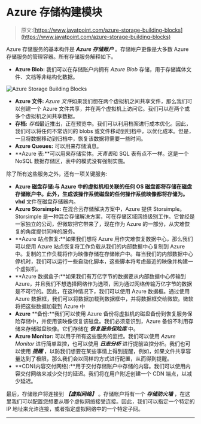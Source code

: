 # Azure 存储构建模块

> 原文:[https://www.javatpoint.com/azure-storage-building-blocks](https://www.javatpoint.com/azure-storage-building-blocks)

Azure 存储服务的基本构件是 ***Azure 存储账户*** 。存储帐户更像是大多数 Azure 存储服务的管理容器。所有存储服务解释如下。

*   **Azure Blob:** 我们可以在存储账户内拥有 *Azure Blob* 存储，用于存储媒体文件、文档等非结构化数据。

![Azure Storage Building Blocks](../Images/81398b552962cac7d28d056e962ebfae.png)

*   **Azure 文件:** *Azure 文件*如果我们想在两个虚拟机之间共享文件，那么我们可以创建一个 Azure 文件共享，并在两个虚拟机上访问它。我们可以在两个或多个虚拟机之间共享数据。
*   **存档:** *存档*最近推出，正在预览中。我们可以利用档案进行成本优化。因此，我们可以将任何不常访问的 blobs 或文件移动到归档中，以优化成本。但是，一旦将数据移动到归档中，恢复该数据将需要一些时间。
*   **Azure Queues:** 可以用来存储消息。
*   **Azure 表:**可以用来存储实体。*天青表*和 SQL 表有点不一样。这是一个 NoSQL 数据存储区，表中的模式没有强制实施。

除了所有这些服务之外，还有一项关键服务:

*   **Azure 磁盘存储:**与 Azure 中的虚拟机相关联的任何 OS 磁盘都将存储在磁盘存储帐户中。此外，生成该操作系统磁盘的任何操作系统映像都将存储为**。vhd** 文件在磁盘存储器内。
*   **Azure Storsimple:** 在混合云存储解决方案中，Azure 提供 Storsimple。Storsimple 是一种混合存储解决方案，可在存储区域网络级别工作。它曾经是一家独立的公司，但微软把它带来了，现在作为 Azure 的一部分，从灾难恢复的角度提供同样的服务。
*   **Azure 站点恢复:**如果我们想将 Azure 用作灾难恢复数据中心，那么我们可以使用 Azure 站点恢复将工作负载从我们的内部数据中心复制到 Azure 中。复制的工作负载将作为映像存储在存储帐户中。每当我们的内部数据中心停机时，我们可以运行一些自动化脚本，这些脚本将考虑最近的映像并构建一个虚拟机。
*   **Azure 数据盒子:**如果我们有万亿字节的数据要从内部数据中心传输到 Azure，并且我们不想选择网络作为选项，因为通过网络传输万亿字节的数据是不可行的。因此，在这种情况下，我们可以使用 Azure 数据框。通过使用 Azure 数据框，我们可以将数据加载到数据框中，并将数据框交给微软。微软将把这些数据加载到 Azure 中
*   **Azure** **备份:**我们可以使用 Azure 备份将虚拟机的磁盘备份到恢复服务保险存储中，并使用该映像恢复该磁盘。我们必须意识到，Azure 备份不利用存储来存储磁盘映像。它们存储在 ***恢复服务保险库*** 中。
*   **Azure Monitor:** 可以用于所有这些服务的监控。我们可以使用 *Azure Monitor* 进行简单监控，也可以使用 ***日志分析*** 进行提前监控分析。我们也可以使用 ***提醒*** ，以防我们想要在某些事情上得到提醒，例如，如果文件共享容量达到了极限，那么我们会以同样的方式进行配置，从而得到提醒。
*   **CDN(内容交付网络):**用于交付存储账户中存储的内容。我们可以使用内容交付网络来减少交付的延迟。我们将在用户附近创建一个 CDN 端点，以减少延迟。

最后，存储账户将连接到 ***【虚拟网络】*** 。存储帐户将有一个 ***存储防火墙*** ，在这里我们可以配置您想要从哪个虚拟网络接受连接。因此，我们可以指定一个特定的 IP 地址来允许连接，或者指定虚拟网络中的一个特定子网。

* * *